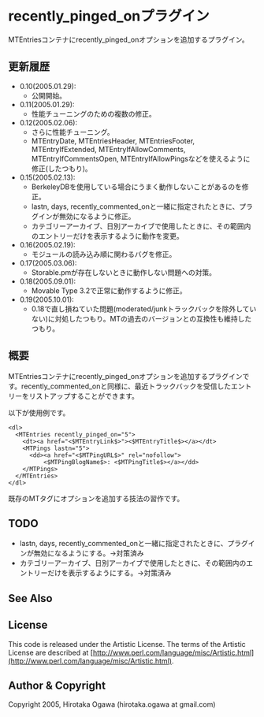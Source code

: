 # recently_pinged_onプラグイン

MTEntriesコンテナにrecently_pinged_onオプションを追加するプラグイン。

## 更新履歴

 * 0.10(2005.01.29):
   * 公開開始。
 * 0.11(2005.01.29):
   * 性能チューニングのための複数の修正。
 * 0.12(2005.02.06):
   * さらに性能チューニング。
   * MTEntryDate, MTEntriesHeader, MTEntriesFooter, MTEntryIfExtended, MTEntryIfAllowComments, MTEntryIfCommentsOpen, MTEntryIfAllowPingsなどを使えるように修正(したつもり)。
 * 0.15(2005.02.13):
   * BerkeleyDBを使用している場合にうまく動作しないことがあるのを修正。
   * lastn, days, recently_commented_onと一緒に指定されたときに、プラグインが無効になるように修正。
   * カテゴリーアーカイブ、日別アーカイブで使用したときに、その範囲内のエントリーだけを表示するように動作を変更。
 * 0.16(2005.02.19):
   * モジュールの読み込み順に関わるバグを修正。
 * 0.17(2005.03.06):
   * Storable.pmが存在しないときに動作しない問題への対策。
 * 0.18(2005.09.01):
   * Movable Type 3.2で正常に動作するように修正。
 * 0.19(2005.10.01):
   * 0.18で直し損ねていた問題(moderated/junkトラックバックを除外していない)に対処したつもり。MTの過去のバージョンとの互換性も維持したつもり。

## 概要

MTEntriesコンテナにrecently_pinged_onオプションを追加するプラグインです。recently_commented_onと同様に、最近トラックバックを受信したエントリーをリストアップすることができます。

以下が使用例です。

    <dl>
      <MTEntries recently_pinged_on="5">
        <dt><a href="<$MTEntryLink$>"><$MTEntryTitle$></a></dt>
        <MTPings lastn="5">
          <dd><a href="<$MTPingURL$>" rel="nofollow">
              <$MTPingBlogName$>: <$MTPingTitle$></a></dd>
        </MTPings>
      </MTEntries>
    </dl>

既存のMTタグにオプションを追加する技法の習作です。

## TODO

 * lastn, days, recently_commented_onと一緒に指定されたときに、プラグインが無効になるようにする。→対策済み
 * カテゴリーアーカイブ、日別アーカイブで使用したときに、その範囲内のエントリーだけを表示するようにする。→対策済み

## See Also

## License

This code is released under the Artistic License. The terms of the Artistic License are described at [http://www.perl.com/language/misc/Artistic.html](http://www.perl.com/language/misc/Artistic.html).

## Author & Copyright

Copyright 2005, Hirotaka Ogawa (hirotaka.ogawa at gmail.com)
